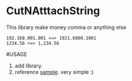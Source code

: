 # CutNAtttachString
This library make money comma or anything else
```
192.168.001.001 <=> 1921.6800.1001
1234.56 <=> 1,234.56
```

#USAGE
1. add library.
2. reference [sample][sample]. very simple :)

[sample]: https://github.com/5pecia1/CutNAtttachString/tree/master/Sample/src/sample "sample"
